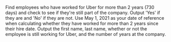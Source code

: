 Find employees who have worked for Uber for more than 2 years (730 days) and check to see if they're still part of the company. 
Output 'Yes' if they are and 'No' if they are not. Use May 1, 2021 as your date of reference when calculating whether they have worked for more than 2 years since their hire date.
Output the first name, last name, whether or not the employee is still working for Uber, and the number of years at the company.